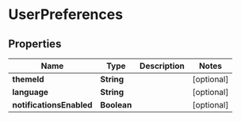 # UserPreferences

## Properties

| Name                     | Type        | Description | Notes      |
|--------------------------|-------------|-------------|------------|
| **themeId**              | **String**  |             | [optional] |
| **language**             | **String**  |             | [optional] |
| **notificationsEnabled** | **Boolean** |             | [optional] |



